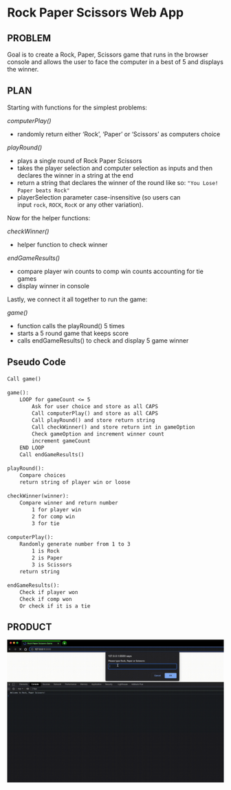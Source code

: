 # Rock Paper Scissors Web App

## PROBLEM

Goal is to create a Rock, Paper, Scissors game that runs in the browser console and allows the user to face the computer in a best of 5 and displays the winner.

## PLAN

Starting with functions for the simplest problems:

_computerPlay()_

- randomly return either ‘Rock’, ‘Paper’ or ‘Scissors’ as computers choice

_playRound()_

- plays a single round of Rock Paper Scissors
- takes the player selection and computer selection as inputs and then declares the winner in a string at the end
- return a string that declares the winner of the round like so: `"You Lose! Paper beats Rock"`
- playerSelection parameter case-insensitive (so users can input `rock`, `ROCK`, `RocK` or any other variation).

Now for the helper functions:

_checkWinner()_

- helper function to check winner

_endGameResults()_

- compare player win counts to comp win counts accounting for tie games
- display winner in console

Lastly, we connect it all together to run the game:

_game()_

- function calls the playRound() 5 times
- starts a 5 round game that keeps score
- calls endGameResults() to check and display 5 game winner

## Pseudo Code

```
Call game()

game():
	LOOP for gameCount <= 5
		Ask for user choice and store as all CAPS
		Call computerPlay() and store as all CAPS
		Call playRound() and store return string
		Call checkWinner() and store return int in gameOption
		Check gameOption and increment winner count
		increment gameCount
	END LOOP
	Call endGameResults()

playRound():
	Compare choices
	return string of player win or loose

checkWinner(winner):
	Compare winner and return number
		1 for player win
		2 for comp win
		3 for tie

computerPlay():
	Randomly generate number from 1 to 3
		1 is Rock
		2 is Paper
		3 is Scissors
	return string

endGameResults():
	Check if player won
	Check if comp won
	Or check if it is a tie
```

## PRODUCT

<p align="center">

![grab-landing-page](https://github.com/MithraPerera/RPS-Game/blob/main/READMEAssets/RPS-CLI-Demo.gif)

</p>

